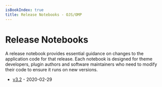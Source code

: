 ```yaml
---
isBookIndex: true
title: Release Notebooks - OJS/OMP
---
```


# Release Notebooks

A release notebook provides essential guidance on changes to the application code for that release. Each notebook is designed for theme developers, plugin authors and software maintainers who need to modify their code to ensure it runs on new versions.

- [v3.2](en/3.2-release-notebook) - 2020-02-29

